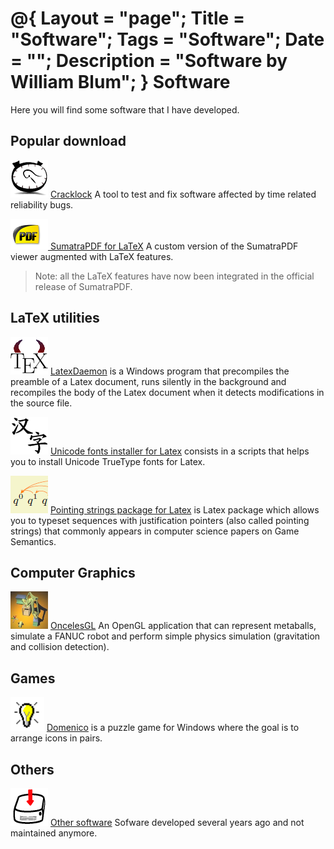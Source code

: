 @{
  Layout = "page";
  Title = "Software";
  Tags = "Software";
  Date = "";
  Description = "Software by William Blum";
}
Software
========

Here you will find some software that I have developed.

Popular download
----------------

[![Cracklock](cracklock/cracklock.png)](cracklock/index.html)
[Cracklock](cracklock/index.html) A tool to test and fix software
affected by time related reliability bugs.

[![SumatraPDF](sumatra/sumatraicon.png) SumatraPDF for LaTeX](sumatra/index.html) A custom version of the SumatraPDF viewer augmented with
LaTeX features.

> Note: all the LaTeX features have now been integrated in the official release of SumatraPDF.


LaTeX utilities
---------------

[![TexDameon](latex/texdaemon-ico.png)](latexdaemon/index.html)
[LatexDaemon](latexdaemon/index.html) is a Windows program that
precompiles the preamble of a Latex document, runs silently in the
background and recompiles the body of the Latex document when it detects
modifications in the source file.

[![Hanzi](latex/hanzi-ico.png)](latex/index.html#unicode) [Unicode
fonts installer for Latex](latex/index.html#unicode) consists in a
scripts that helps you to install Unicode TrueType fonts for Latex.

[![pstring](latex/pstring-ico.png)](latex/index.html#pstring) [Pointing
strings package for Latex](latex/index.html#pstring) is Latex package
which allows you to typeset sequences with justification pointers (also
called pointing strings) that commonly appears in computer science
papers on Game Semantics.

Computer Graphics
-----------------

[<img src="oncelesgl/fanuc.jpg" alt="OncelesGL" height="60" width="60" /></a>](oncelesgl/index.html)
[OncelesGL](oncelesgl/index.html) An OpenGL application that can
represent metaballs, simulate a FANUC robot and perform simple physics
simulation (gravitation and collision detection).


Games
-----

[![pstring](domenico/domenico-ico.png)](domenico/index.html#pstring) [Domenico](domenico/index.html) is
a puzzle game for Windows where the goal is to arrange icons in pairs.


Others
------

[![Other downloads](others/download.png)](others/index.html) [Other
software](others/index.html) Sofware developed several years ago and not
maintained anymore.
